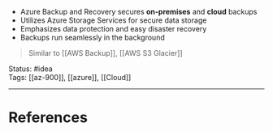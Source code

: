- Azure Backup and Recovery secures **on-premises** and **cloud** backups
- ﻿﻿Utilizes Azure Storage Services for secure data storage
- ﻿﻿Emphasizes data protection and easy disaster recovery
- ﻿﻿Backups run seamlessly in the background

> Similar to [[AWS Backup]], [[AWS S3 Glacier]]

Status: #idea  
Tags: [[az-900]], [[azure]], [[Cloud]]   

---
# References